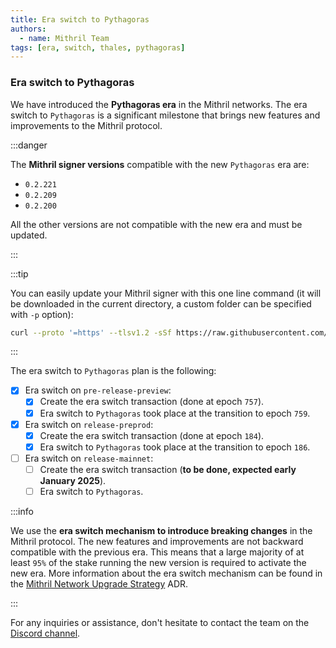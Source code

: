 ```yaml
---
title: Era switch to Pythagoras
authors:
  - name: Mithril Team
tags: [era, switch, thales, pythagoras]
---
```


### Era switch to Pythagoras

We have introduced the **Pythagoras era** in the Mithril networks. The era switch to `Pythagoras` is a significant milestone that brings new features and improvements to the Mithril protocol.

:::danger

The **Mithril signer versions** compatible with the new `Pythagoras` era are:

- `0.2.221`
- `0.2.209`
- `0.2.200`

All the other versions are not compatible with the new era and must be updated.

:::

:::tip

You can easily update your Mithril signer with this one line command (it will be downloaded in the current directory, a custom folder can be specified with `-p` option):

```bash
curl --proto '=https' --tlsv1.2 -sSf https://raw.githubusercontent.com/input-output-hk/mithril/refs/heads/main/mithril-install.sh | sh -s -- -c mithril-signer -d latest -p $(pwd)
```

:::

The era switch to `Pythagoras` plan is the following:

- [x] Era switch on `pre-release-preview`:
  - [x] Create the era switch transaction (done at epoch `757`).
  - [x] Era switch to `Pythagoras` took place at the transition to epoch `759`.
- [x] Era switch on `release-preprod`:
  - [x] Create the era switch transaction (done at epoch `184`).
  - [x] Era switch to `Pythagoras` took place at the transition to epoch `186`.
- [ ] Era switch on `release-mainnet`:
  - [ ] Create the era switch transaction (**to be done, expected early January 2025**).
  - [ ] Era switch to `Pythagoras`.

:::info

We use the **era switch mechanism to introduce breaking changes** in the Mithril protocol. The new features and improvements are not backward compatible with the previous era. This means that a large majority of at least `95%` of the stake running the new version is required to activate the new era. More information about the era switch mechanism can be found in the [Mithril Network Upgrade Strategy](https://mithril.network/doc/adr/4) ADR.

:::

For any inquiries or assistance, don't hesitate to contact the team on the [Discord channel](https://discord.gg/5kaErDKDRq).

